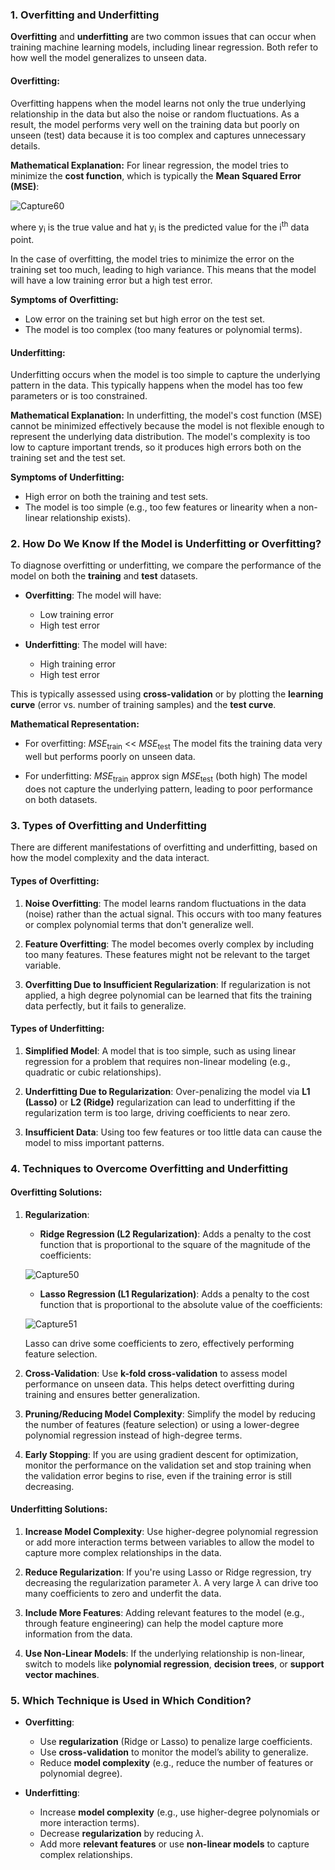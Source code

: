### **1. Overfitting and Underfitting**

**Overfitting** and **underfitting** are two common issues that can occur when training machine learning models, including linear regression. Both refer to how well the model generalizes to unseen data.

#### **Overfitting:**
Overfitting happens when the model learns not only the true underlying relationship in the data but also the noise or random fluctuations. As a result, the model performs very well on the training data but poorly on unseen (test) data because it is too complex and captures unnecessary details.

**Mathematical Explanation:**
For linear regression, the model tries to minimize the **cost function**, which is typically the **Mean Squared Error (MSE)**:

![Capture60](https://github.com/user-attachments/assets/a7bc4f1d-5a01-45b4-b313-1f45a101633c)

where y<sub>i</sub> is the true value and hat y<sub>i</sub>  is the predicted value for the i<sup>th</sup> data point.

In the case of overfitting, the model tries to minimize the error on the training set too much, leading to high variance. This means that the model will have a low training error but a high test error.

**Symptoms of Overfitting:**
   - Low error on the training set but high error on the test set.
   - The model is too complex (too many features or polynomial terms).

#### **Underfitting:**
Underfitting occurs when the model is too simple to capture the underlying pattern in the data. This typically happens when the model has too few parameters or is too constrained.

**Mathematical Explanation:**
In underfitting, the model's cost function (MSE) cannot be minimized effectively because the model is not flexible enough to represent the underlying data distribution. The model's complexity is too low to capture important trends, so it produces high errors both on the training set and the test set.

**Symptoms of Underfitting:**
   - High error on both the training and test sets.
   - The model is too simple (e.g., too few features or linearity when a non-linear relationship exists).

### **2. How Do We Know If the Model is Underfitting or Overfitting?**

To diagnose overfitting or underfitting, we compare the performance of the model on both the **training** and **test** datasets.

- **Overfitting**: The model will have:
  - Low training error
  - High test error
  
- **Underfitting**: The model will have:
  - High training error
  - High test error
  
This is typically assessed using **cross-validation** or by plotting the **learning curve** (error vs. number of training samples) and the **test curve**.

**Mathematical Representation:**
- For overfitting:
  *MSE*<sub>train</sub> << *MSE*<sub>test</sub>
  The model fits the training data very well but performs poorly on unseen data.
  
- For underfitting:
  *MSE*<sub>train</sub> approx sign *MSE*<sub>test</sub> (both high)
  The model does not capture the underlying pattern, leading to poor performance on both datasets.

### **3. Types of Overfitting and Underfitting**

There are different manifestations of overfitting and underfitting, based on how the model complexity and the data interact.

#### **Types of Overfitting:**
   1. **Noise Overfitting**: The model learns random fluctuations in the data (noise) rather than the actual signal. This occurs with too many features or complex polynomial terms that don't generalize well.
   
   2. **Feature Overfitting**: The model becomes overly complex by including too many features. These features might not be relevant to the target variable.
   
   3. **Overfitting Due to Insufficient Regularization**: If regularization is not applied, a high degree polynomial can be learned that fits the training data perfectly, but it fails to generalize.

#### **Types of Underfitting:**
   1. **Simplified Model**: A model that is too simple, such as using linear regression for a problem that requires non-linear modeling (e.g., quadratic or cubic relationships).
   
   2. **Underfitting Due to Regularization**: Over-penalizing the model via **L1 (Lasso)** or **L2 (Ridge)** regularization can lead to underfitting if the regularization term is too large, driving coefficients to near zero.
   
   3. **Insufficient Data**: Using too few features or too little data can cause the model to miss important patterns.

### **4. Techniques to Overcome Overfitting and Underfitting**

#### **Overfitting Solutions:**

1. **Regularization**:
   - **Ridge Regression (L2 Regularization)**: Adds a penalty to the cost function that is proportional to the square of the magnitude of the coefficients:

   ![Capture50](https://github.com/user-attachments/assets/db5d601b-0137-407c-be4d-12c3b162054a)

     
   - **Lasso Regression (L1 Regularization)**: Adds a penalty to the cost function that is proportional to the absolute value of the coefficients:

   ![Capture51](https://github.com/user-attachments/assets/256cc4b8-031f-4fba-baf6-e25c45f1fff1)

     Lasso can drive some coefficients to zero, effectively performing feature selection.

3. **Cross-Validation**: Use **k-fold cross-validation** to assess model performance on unseen data. This helps detect overfitting during training and ensures better generalization.

4. **Pruning/Reducing Model Complexity**: Simplify the model by reducing the number of features (feature selection) or using a lower-degree polynomial regression instead of high-degree terms.

5. **Early Stopping**: If you are using gradient descent for optimization, monitor the performance on the validation set and stop training when the validation error begins to rise, even if the training error is still decreasing.

#### **Underfitting Solutions:**

1. **Increase Model Complexity**: Use higher-degree polynomial regression or add more interaction terms between variables to allow the model to capture more complex relationships in the data.

2. **Reduce Regularization**: If you're using Lasso or Ridge regression, try decreasing the regularization parameter $\lambda$. A very large $\lambda$ can drive too many coefficients to zero and underfit the data.

3. **Include More Features**: Adding relevant features to the model (e.g., through feature engineering) can help the model capture more information from the data.

4. **Use Non-Linear Models**: If the underlying relationship is non-linear, switch to models like **polynomial regression**, **decision trees**, or **support vector machines**.

### **5. Which Technique is Used in Which Condition?**

- **Overfitting**:
  - Use **regularization** (Ridge or Lasso) to penalize large coefficients.
  - Use **cross-validation** to monitor the model’s ability to generalize.
  - Reduce **model complexity** (e.g., reduce the number of features or polynomial degree).

- **Underfitting**:
  - Increase **model complexity** (e.g., use higher-degree polynomials or more interaction terms).
  - Decrease **regularization** by reducing $\lambda$.
  - Add more **relevant features** or use **non-linear models** to capture complex relationships.
